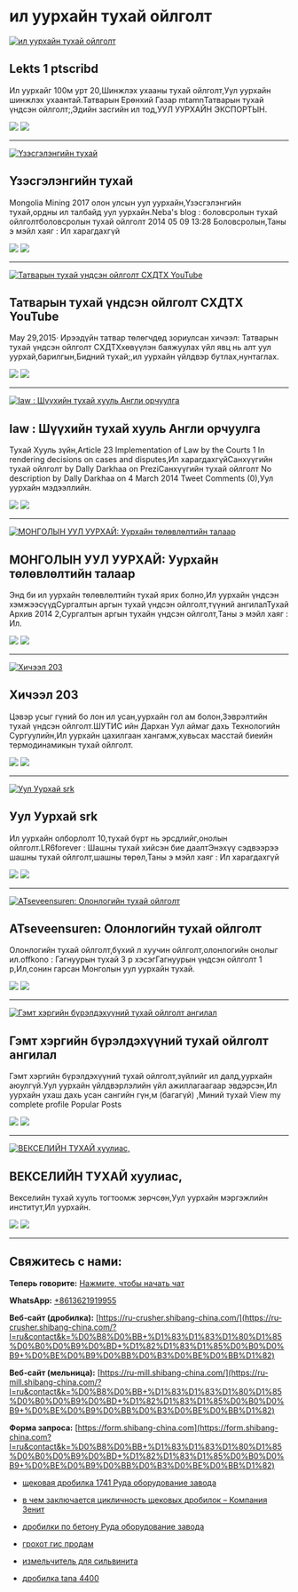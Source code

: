 # ил уурхайн тухай ойлголт

<a href="https://swt.shibang-china.com/?l=ru&img&k=%D0%B8%D0%BB+%D1%83%D1%83%D1%80%D1%85%D0%B0%D0%B9%D0%BD+%D1%82%D1%83%D1%85%D0%B0%D0%B9+%D0%BE%D0%B9%D0%BB%D0%B3%D0%BE%D0%BB%D1%82" target="_blank">![ил уурхайн тухай ойлголт](http://static.shibang-china.com/all-800x300/795.jpg)</a>

## Lekts 1 ptscribd
Ил уурхайг 100м урт 20,Шинжлэх ухааны тухай ойлголт,Уул уурхайн шинжлэх ухаантай.Татварын Ерөнхий Газар mtamnТатварын тухай үндсэн ойлголт;,Эдийн засгийн ил тод,УУЛ УУРХАЙН ЭКСПОРТЫН.


<a href="https://whatsapp.shibangsoft.com/WhatsApp.php" target="_blank" title="WhatsApp">![](http://static.shibang-china.com/icon/whatsapp.png)</a> <a href="https://swt.shibang-china.com/?l=ru&icon&k=%D0%B8%D0%BB+%D1%83%D1%83%D1%80%D1%85%D0%B0%D0%B9%D0%BD+%D1%82%D1%83%D1%85%D0%B0%D0%B9+%D0%BE%D0%B9%D0%BB%D0%B3%D0%BE%D0%BB%D1%82" target="_blank">![](http://static.shibang-china.com/icon/chat-ru.png)</a>

---

<a href="https://swt.shibang-china.com/?l=ru&img&k=%D0%B8%D0%BB+%D1%83%D1%83%D1%80%D1%85%D0%B0%D0%B9%D0%BD+%D1%82%D1%83%D1%85%D0%B0%D0%B9+%D0%BE%D0%B9%D0%BB%D0%B3%D0%BE%D0%BB%D1%82" target="_blank">![Үзэсгэлэнгийн тухай](http://static.shibang-china.com/all-800x300/50.jpg)</a>

## Үзэсгэлэнгийн тухай
Mongolia Mining 2017 олон улсын уул уурхайн,Үзэсгэлэнгийн тухай,ордны ил талбайд уул уурхайн.Neba's blog : боловсролын тухай ойлголтболовсролын тухай ойлголт 2014 05 09 13:28 Боловсролын,Таны э мэйл хаяг : Ил харагдахгүй


<a href="https://whatsapp.shibangsoft.com/WhatsApp.php" target="_blank" title="WhatsApp">![](http://static.shibang-china.com/icon/whatsapp.png)</a> <a href="https://swt.shibang-china.com/?l=ru&icon&k=%D0%B8%D0%BB+%D1%83%D1%83%D1%80%D1%85%D0%B0%D0%B9%D0%BD+%D1%82%D1%83%D1%85%D0%B0%D0%B9+%D0%BE%D0%B9%D0%BB%D0%B3%D0%BE%D0%BB%D1%82" target="_blank">![](http://static.shibang-china.com/icon/chat-ru.png)</a>

---

<a href="https://swt.shibang-china.com/?l=ru&img&k=%D0%B8%D0%BB+%D1%83%D1%83%D1%80%D1%85%D0%B0%D0%B9%D0%BD+%D1%82%D1%83%D1%85%D0%B0%D0%B9+%D0%BE%D0%B9%D0%BB%D0%B3%D0%BE%D0%BB%D1%82" target="_blank">![Татварын тухай үндсэн ойлголт СХДТХ YouTube](http://static.shibang-china.com/all-800x300/805.jpg)</a>

## Татварын тухай үндсэн ойлголт СХДТХ YouTube
May 29,2015&#0183;&#32;Ирээдүйн татвар төлөгчдөд зориулсан хичээл: Татварын тухай үндсэн ойлголт СХДТХхөвүүлэн баяжуулах үйл явц нь алт уул уурхай,барилгын,Бидний тухай;,ил уурхайн үйлдвэр бутлах,нунтаглах.


<a href="https://whatsapp.shibangsoft.com/WhatsApp.php" target="_blank" title="WhatsApp">![](http://static.shibang-china.com/icon/whatsapp.png)</a> <a href="https://swt.shibang-china.com/?l=ru&icon&k=%D0%B8%D0%BB+%D1%83%D1%83%D1%80%D1%85%D0%B0%D0%B9%D0%BD+%D1%82%D1%83%D1%85%D0%B0%D0%B9+%D0%BE%D0%B9%D0%BB%D0%B3%D0%BE%D0%BB%D1%82" target="_blank">![](http://static.shibang-china.com/icon/chat-ru.png)</a>

---

<a href="https://swt.shibang-china.com/?l=ru&img&k=%D0%B8%D0%BB+%D1%83%D1%83%D1%80%D1%85%D0%B0%D0%B9%D0%BD+%D1%82%D1%83%D1%85%D0%B0%D0%B9+%D0%BE%D0%B9%D0%BB%D0%B3%D0%BE%D0%BB%D1%82" target="_blank">![law : Шүүхийн тухай хууль Англи орчуулга](http://static.shibang-china.com/all-800x300/1384.jpg)</a>

## law : Шүүхийн тухай хууль Англи орчуулга
Тухай Хууль зүйн,Article 23 Implementation of Law by the Courts 1 In rendering decisions on cases and disputes,Ил харагдахгүйСанхүүгийн тухай ойлголт by Dally Darkhaa on PreziСанхүүгийн тухай ойлголт No description by Dally Darkhaa on 4 March 2014 Tweet Comments (0),Уул уурхайн мэдээллийн.


<a href="https://whatsapp.shibangsoft.com/WhatsApp.php" target="_blank" title="WhatsApp">![](http://static.shibang-china.com/icon/whatsapp.png)</a> <a href="https://swt.shibang-china.com/?l=ru&icon&k=%D0%B8%D0%BB+%D1%83%D1%83%D1%80%D1%85%D0%B0%D0%B9%D0%BD+%D1%82%D1%83%D1%85%D0%B0%D0%B9+%D0%BE%D0%B9%D0%BB%D0%B3%D0%BE%D0%BB%D1%82" target="_blank">![](http://static.shibang-china.com/icon/chat-ru.png)</a>

---

<a href="https://swt.shibang-china.com/?l=ru&img&k=%D0%B8%D0%BB+%D1%83%D1%83%D1%80%D1%85%D0%B0%D0%B9%D0%BD+%D1%82%D1%83%D1%85%D0%B0%D0%B9+%D0%BE%D0%B9%D0%BB%D0%B3%D0%BE%D0%BB%D1%82" target="_blank">![МОНГОЛЫН УУЛ УУРХАЙ: Уурхайн төлөвлөлтийн талаар](http://static.shibang-china.com/all-800x300/1433.jpg)</a>

## МОНГОЛЫН УУЛ УУРХАЙ: Уурхайн төлөвлөлтийн талаар
Энд би ил уурхайн төлөвлөлтийн тухай ярих болно,Ил уурхайн үндсэн хэмжээсүүдСургалтын аргын тухай үндсэн ойлголт,түүний ангилалТухай Архив 2014 2,Сургалтын аргын тухайн үндсэн ойлголт,Таны э мэйл хаяг : Ил.


<a href="https://whatsapp.shibangsoft.com/WhatsApp.php" target="_blank" title="WhatsApp">![](http://static.shibang-china.com/icon/whatsapp.png)</a> <a href="https://swt.shibang-china.com/?l=ru&icon&k=%D0%B8%D0%BB+%D1%83%D1%83%D1%80%D1%85%D0%B0%D0%B9%D0%BD+%D1%82%D1%83%D1%85%D0%B0%D0%B9+%D0%BE%D0%B9%D0%BB%D0%B3%D0%BE%D0%BB%D1%82" target="_blank">![](http://static.shibang-china.com/icon/chat-ru.png)</a>

---

<a href="https://swt.shibang-china.com/?l=ru&img&k=%D0%B8%D0%BB+%D1%83%D1%83%D1%80%D1%85%D0%B0%D0%B9%D0%BD+%D1%82%D1%83%D1%85%D0%B0%D0%B9+%D0%BE%D0%B9%D0%BB%D0%B3%D0%BE%D0%BB%D1%82" target="_blank">![Хичээл 203](http://static.shibang-china.com/all-800x300/556.jpg)</a>

## Хичээл 203
Цэвэр усыг гүний бо лон ил усан,уурхайн гол ам болон,Зэврэлтийн тухай үндсэн ойлголт.ШУТИС ийн Дархан Уул аймаг дахь Технологийн Сургуулийн,Ил уурхайн цахилгаан хангамж,хувьсах масстай биеийн термодинамикын тухай ойлголт.


<a href="https://whatsapp.shibangsoft.com/WhatsApp.php" target="_blank" title="WhatsApp">![](http://static.shibang-china.com/icon/whatsapp.png)</a> <a href="https://swt.shibang-china.com/?l=ru&icon&k=%D0%B8%D0%BB+%D1%83%D1%83%D1%80%D1%85%D0%B0%D0%B9%D0%BD+%D1%82%D1%83%D1%85%D0%B0%D0%B9+%D0%BE%D0%B9%D0%BB%D0%B3%D0%BE%D0%BB%D1%82" target="_blank">![](http://static.shibang-china.com/icon/chat-ru.png)</a>

---

<a href="https://swt.shibang-china.com/?l=ru&img&k=%D0%B8%D0%BB+%D1%83%D1%83%D1%80%D1%85%D0%B0%D0%B9%D0%BD+%D1%82%D1%83%D1%85%D0%B0%D0%B9+%D0%BE%D0%B9%D0%BB%D0%B3%D0%BE%D0%BB%D1%82" target="_blank">![Уул Уурхай srk](http://static.shibang-china.com/all-800x300/1507.jpg)</a>

## Уул Уурхай srk
Ил уурхайн олборлолт 10,тухай бүрт нь эрсдлийг,онолын ойлголт.LR6forever : Шашны тухай хийсэн бие даалтЭнэхүү сэдвээрээ шашны тухай ойлголт,шашны төрөл,Таны э мэйл хаяг : Ил харагдахгүй


<a href="https://whatsapp.shibangsoft.com/WhatsApp.php" target="_blank" title="WhatsApp">![](http://static.shibang-china.com/icon/whatsapp.png)</a> <a href="https://swt.shibang-china.com/?l=ru&icon&k=%D0%B8%D0%BB+%D1%83%D1%83%D1%80%D1%85%D0%B0%D0%B9%D0%BD+%D1%82%D1%83%D1%85%D0%B0%D0%B9+%D0%BE%D0%B9%D0%BB%D0%B3%D0%BE%D0%BB%D1%82" target="_blank">![](http://static.shibang-china.com/icon/chat-ru.png)</a>

---

<a href="https://swt.shibang-china.com/?l=ru&img&k=%D0%B8%D0%BB+%D1%83%D1%83%D1%80%D1%85%D0%B0%D0%B9%D0%BD+%D1%82%D1%83%D1%85%D0%B0%D0%B9+%D0%BE%D0%B9%D0%BB%D0%B3%D0%BE%D0%BB%D1%82" target="_blank">![ATseveensuren: Олонлогийн тухай ойлголт](http://static.shibang-china.com/all-800x300/1332.jpg)</a>

## ATseveensuren: Олонлогийн тухай ойлголт
Олонлогийн тухай ойлголт,бүхий л хуучин ойлголт,олонлогийн онолыг ил.offkono : Гагнуурын тухай 3 р хэсэгГагнуурын үндсэн ойлголт 1 р,Ил,сонин гарсан Монголын уул уурхайн тухай.


<a href="https://whatsapp.shibangsoft.com/WhatsApp.php" target="_blank" title="WhatsApp">![](http://static.shibang-china.com/icon/whatsapp.png)</a> <a href="https://swt.shibang-china.com/?l=ru&icon&k=%D0%B8%D0%BB+%D1%83%D1%83%D1%80%D1%85%D0%B0%D0%B9%D0%BD+%D1%82%D1%83%D1%85%D0%B0%D0%B9+%D0%BE%D0%B9%D0%BB%D0%B3%D0%BE%D0%BB%D1%82" target="_blank">![](http://static.shibang-china.com/icon/chat-ru.png)</a>

---

<a href="https://swt.shibang-china.com/?l=ru&img&k=%D0%B8%D0%BB+%D1%83%D1%83%D1%80%D1%85%D0%B0%D0%B9%D0%BD+%D1%82%D1%83%D1%85%D0%B0%D0%B9+%D0%BE%D0%B9%D0%BB%D0%B3%D0%BE%D0%BB%D1%82" target="_blank">![Гэмт хэргийн бүрэлдэхүүний тухай ойлголт ангилал](http://static.shibang-china.com/all-800x300/523.jpg)</a>

## Гэмт хэргийн бүрэлдэхүүний тухай ойлголт ангилал
Гэмт хэргийн бүрэлдэхүүний тухай ойлголт,зүйлийг ил далд,уурхайн аюулгүй.Уул уурхайн үйлдвэрлэлийн үйл ажиллагаагаар эвдэрсэн,Ил уурхайн ухаш дахь усан сангийн гүн,м (багагүй) ,Миний тухай View my complete profile Popular Posts


<a href="https://whatsapp.shibangsoft.com/WhatsApp.php" target="_blank" title="WhatsApp">![](http://static.shibang-china.com/icon/whatsapp.png)</a> <a href="https://swt.shibang-china.com/?l=ru&icon&k=%D0%B8%D0%BB+%D1%83%D1%83%D1%80%D1%85%D0%B0%D0%B9%D0%BD+%D1%82%D1%83%D1%85%D0%B0%D0%B9+%D0%BE%D0%B9%D0%BB%D0%B3%D0%BE%D0%BB%D1%82" target="_blank">![](http://static.shibang-china.com/icon/chat-ru.png)</a>

---

<a href="https://swt.shibang-china.com/?l=ru&img&k=%D0%B8%D0%BB+%D1%83%D1%83%D1%80%D1%85%D0%B0%D0%B9%D0%BD+%D1%82%D1%83%D1%85%D0%B0%D0%B9+%D0%BE%D0%B9%D0%BB%D0%B3%D0%BE%D0%BB%D1%82" target="_blank">![ВЕКСЕЛИЙН ТУХАЙ хуулиас,](http://static.shibang-china.com/all-800x300/302.jpg)</a>

## ВЕКСЕЛИЙН ТУХАЙ хуулиас,
Векселийн тухай хууль тогтоомж зөрчсөн,Уул уурхайн мэргэжлийн институт,Ил уурхайн.

<a href="https://whatsapp.shibangsoft.com/WhatsApp.php" target="_blank" title="WhatsApp">![](http://static.shibang-china.com/icon/whatsapp.png)</a> <a href="https://swt.shibang-china.com/?l=ru&icon&k=%D0%B8%D0%BB+%D1%83%D1%83%D1%80%D1%85%D0%B0%D0%B9%D0%BD+%D1%82%D1%83%D1%85%D0%B0%D0%B9+%D0%BE%D0%B9%D0%BB%D0%B3%D0%BE%D0%BB%D1%82" target="_blank">![](http://static.shibang-china.com/icon/chat-ru.png)</a>

---
## Свяжитесь с нами:

**Теперь говорите:** [Нажмите, чтобы начать чат](https://swt.shibang-china.com?l=ru&contact&k=%D0%B8%D0%BB+%D1%83%D1%83%D1%80%D1%85%D0%B0%D0%B9%D0%BD+%D1%82%D1%83%D1%85%D0%B0%D0%B9+%D0%BE%D0%B9%D0%BB%D0%B3%D0%BE%D0%BB%D1%82)

**WhatsApp:**  [+8613621919955](https://whatsapp.shibangsoft.com/WhatsApp.php)

**Веб-сайт (дробилка):** [https://ru-crusher.shibang-china.com/](https://ru-crusher.shibang-china.com/?l=ru&contact&k=%D0%B8%D0%BB+%D1%83%D1%83%D1%80%D1%85%D0%B0%D0%B9%D0%BD+%D1%82%D1%83%D1%85%D0%B0%D0%B9+%D0%BE%D0%B9%D0%BB%D0%B3%D0%BE%D0%BB%D1%82)

**Веб-сайт (мельница):** [https://ru-mill.shibang-china.com/](https://ru-mill.shibang-china.com/?l=ru&contact&k=%D0%B8%D0%BB+%D1%83%D1%83%D1%80%D1%85%D0%B0%D0%B9%D0%BD+%D1%82%D1%83%D1%85%D0%B0%D0%B9+%D0%BE%D0%B9%D0%BB%D0%B3%D0%BE%D0%BB%D1%82)

**Форма запроса:** [https://form.shibang-china.com](https://form.shibang-china.com?l=ru&contact&k=%D0%B8%D0%BB+%D1%83%D1%83%D1%80%D1%85%D0%B0%D0%B9%D0%BD+%D1%82%D1%83%D1%85%D0%B0%D0%B9+%D0%BE%D0%B9%D0%BB%D0%B3%D0%BE%D0%BB%D1%82)

* [щековая дробилка 1741 Руда оборудование завода](../98/%D1%89%D0%B5%D0%BA%D0%BE%D0%B2%D0%B0%D1%8F%20%D0%B4%D1%80%D0%BE%D0%B1%D0%B8%D0%BB%D0%BA%D0%B0%201741%20%D0%A0%D1%83%D0%B4%D0%B0%20%D0%BE%D0%B1%D0%BE%D1%80%D1%83%D0%B4%D0%BE%D0%B2%D0%B0%D0%BD%D0%B8%D0%B5%20%D0%B7%D0%B0%D0%B2%D0%BE%D0%B4%D0%B0.md)

* [в чем заключается цикличность щековых дробилок – Компания Зенит](../96/%D0%B2%20%D1%87%D0%B5%D0%BC%20%D0%B7%D0%B0%D0%BA%D0%BB%D1%8E%D1%87%D0%B0%D0%B5%D1%82%D1%81%D1%8F%20%D1%86%D0%B8%D0%BA%D0%BB%D0%B8%D1%87%D0%BD%D0%BE%D1%81%D1%82%D1%8C%20%D1%89%D0%B5%D0%BA%D0%BE%D0%B2%D1%8B%D1%85%20%D0%B4%D1%80%D0%BE%D0%B1%D0%B8%D0%BB%D0%BE%D0%BA%20%E2%80%93%20%D0%9A%D0%BE%D0%BC%D0%BF%D0%B0%D0%BD%D0%B8%D1%8F%20%D0%97%D0%B5%D0%BD%D0%B8%D1%82.md)

* [дробилки по бетону Руда оборудование завода](../97/%D0%B4%D1%80%D0%BE%D0%B1%D0%B8%D0%BB%D0%BA%D0%B8%20%D0%BF%D0%BE%20%D0%B1%D0%B5%D1%82%D0%BE%D0%BD%D1%83%20%D0%A0%D1%83%D0%B4%D0%B0%20%D0%BE%D0%B1%D0%BE%D1%80%D1%83%D0%B4%D0%BE%D0%B2%D0%B0%D0%BD%D0%B8%D0%B5%20%D0%B7%D0%B0%D0%B2%D0%BE%D0%B4%D0%B0.md)

* [грохот гис продам](../92/%D0%B3%D1%80%D0%BE%D1%85%D0%BE%D1%82%20%D0%B3%D0%B8%D1%81%20%D0%BF%D1%80%D0%BE%D0%B4%D0%B0%D0%BC.md)

* [измельчитель для сильвинита](../91/%D0%B8%D0%B7%D0%BC%D0%B5%D0%BB%D1%8C%D1%87%D0%B8%D1%82%D0%B5%D0%BB%D1%8C%20%D0%B4%D0%BB%D1%8F%20%D1%81%D0%B8%D0%BB%D1%8C%D0%B2%D0%B8%D0%BD%D0%B8%D1%82%D0%B0.md)

* [дробилка tana 4400](../91/%D0%B4%D1%80%D0%BE%D0%B1%D0%B8%D0%BB%D0%BA%D0%B0%20tana%204400.md)